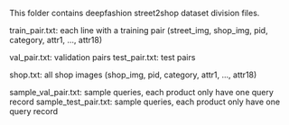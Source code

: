 This folder contains deepfashion street2shop dataset division files.

train_pair.txt: each line with a training pair
  (street_img, shop_img, pid, category, attr1, ..., attr18)

val_pair.txt: validation pairs
test_pair.txt: test pairs

shop.txt: all shop images
  (shop_img, pid, category, attr1, ..., attr18)

sample_val_pair.txt: sample queries, each product only have one query record
sample_test_pair.txt: sample queries, each product only have one query record
